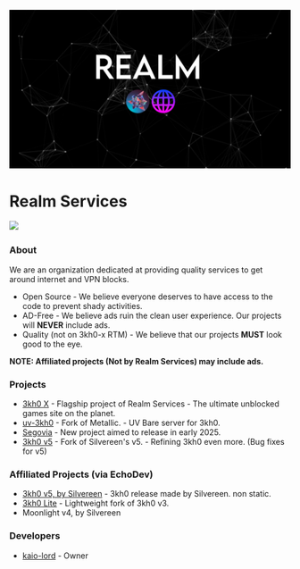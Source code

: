 <p>
<kbd>
<img src="../Banner.png">
</kbd>
</p>

<h1>Realm Services</h1>

<p>
<a href="https://discord.com/invite/NApnf2m5Rr"><img height="30px" src="https://img.shields.io/badge/Discord-7289DA?style=for-the-badge&logo=discord&logoColor=white"><img></a>
</p>


### About
We are an organization dedicated at providing quality services to get around internet and VPN blocks.
- Open Source - We believe everyone deserves to have access to the code to prevent shady activities.
- AD-Free - We believe ads ruin the clean user experience. Our projects will **NEVER** include ads.
- Quality (not on 3kh0-x RTM) - We believe that our projects **MUST** look good to the eye.

**NOTE: Affiliated projects (Not by Realm Services) may include ads.**

### Projects
- [3kh0 X](https://github.com/kaio-lord/website-x/) - Flagship project of Realm Services - The ultimate unblocked games site on the planet.
- [uv-3kh0](https://github.com/Realm-Services/uv-3kh0/) - Fork of Metallic. - UV Bare server for 3kh0.
- [Segovia](https://github.com/Realm-Services/) - New project aimed to release in early 2025.
- [3kh0 v5](https://github.com/Realm-Services/3kh0v5) - Fork of Silvereen's v5. - Refining 3kh0 even more. (Bug fixes for v5)

### Affiliated Projects (via EchoDev)
- [3kh0 v5, by Silvereen](https://github.com/Echo-Dev-Labs/3kh0v5) - 3kh0 release made by Silvereen. non static.
- [3kh0 Lite](https://github.com/3kh0/3kh0-lite/) - Lightweight fork of 3kh0 v3.
- Moonlight v4, by Silvereen


### Developers
- [kaio-lord](https://github.com/kaio-lord/) - Owner
